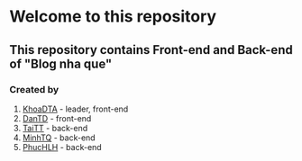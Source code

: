 # Welcome to this repository

## This repository contains Front-end and Back-end of "Blog nha que"

### Created by

1. [KhoaDTA](https://www.facebook.com/profile.php?id=100035188563522) - leader, front-end
2. [DanTD](https://www.facebook.com/duydan272000) - front-end
3. [TaiTT](https://www.facebook.com/ttai0620) - back-end
4. [MinhTQ](https://www.facebook.com/thamminhhh) - back-end
5. [PhucHLH](https://www.facebook.com/hongphuc.huynhle.1) - back-end
